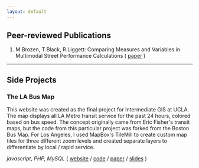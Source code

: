 ```yaml
---
layout: default
---
```


## Peer-reviewed Publications

1. M.Brozen, T.Black, R.Liggett: Comparing Measures and Variables in Multimodal Street Performance Calculations ( [paper](http://trrjournalonline.trb.org/doi/10.3141/2420-01) )

---

## Side Projects

### **The LA Bus Map**

This website was created as the final project for Intermediate GIS at UCLA. The map displays all LA Metro transit service for the past 24 hours, colored based on bus speed. The concept originally came from Eric Fisher's transit maps, but the code from this particular project was forked from the Boston Bus Map. For Los Angeles, I used MapBox's TileMill to create custom map tiles for three different zoom levels and created separate layers to differentiate by local / rapid service.

*javascript, PHP, MySQL* ( [website](http://www.labusmap.com) / [code](http://www.github.com/black-tea) / [paper](documents/TRB2015_LABusMap_Paper.pdf) / [slides](documents/TRB2015_LABusMap_Slides.pdf) ) 
